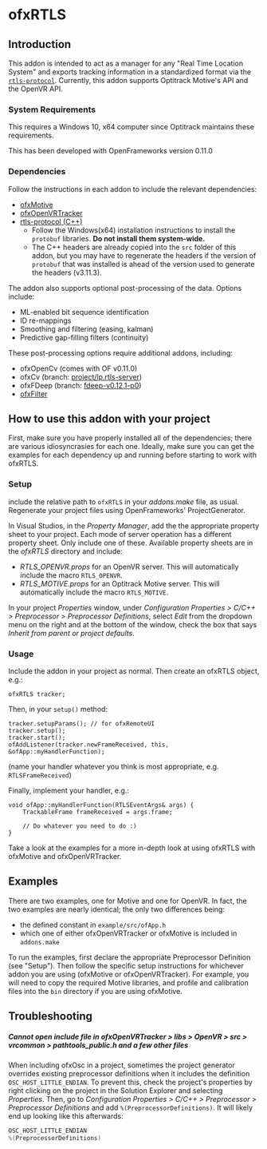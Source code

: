 # ofxRTLS

## Introduction

This addon is intended to act as a manager for any "Real Time Location System" and exports tracking information in a standardized format via the [`rtls-protocol`](https://github.com/local-projects/rtls-protocol). Currently, this addon supports Optitrack Motive's API and the OpenVR API.


### System Requirements

This requires a Windows 10, x64 computer since Optitrack maintains these requirements.

This has been developed with OpenFrameworks version 0.11.0

### Dependencies

Follow the instructions in each addon to include the relevant dependencies:

- [ofxMotive](https://github.com/local-projects/ofxMotive)
- [ofxOpenVRTracker](https://github.com/local-projects/ofxOpenVRTracker)
- [rtls-protocol (C++)](https://github.com/local-projects/rtls-protocol/tree/master/c%2B%2B)
    - Follow the Windows(x64) installation instructions to install the `protobuf` libraries. **Do not install them system-wide.**
    - The C++ headers are already copied into the `src` folder of this addon, but you may have to regenerate the headers if the version of `protobuf` that was installed is ahead of the version used to generate the headers (v3.11.3).

The addon also supports optional post-processing of the data. Options include:

- ML-enabled bit sequence identification
- ID re-mappings
- Smoothing and filtering (easing, kalman)
- Predictive gap-filling filters (continuity)

These post-processing options require additional addons, including:

- ofxOpenCv (comes with OF v0.11.0)
- ofxCv (branch: [project/lp.rtls-server](project/lp.rtls-server))
- ofxFDeep (branch: [fdeep-v0.12.1-p0](https://github.com/local-projects/ofxFDeep/tree/fdeep-v0.12.1-p0))
- [ofxFilter](https://github.com/local-projects/ofxFilter/tree/master)

## How to use this addon with your project

First, make sure you have properly installed all of the dependencies; there are various idiosyncrasies for each one. Ideally, make sure you can get the examples for each dependency up and running before starting to work with ofxRTLS.

### Setup

include the relative path to `ofxRTLS` in your *addons.make* file, as usual. Regenerate your project files using OpenFrameworks' ProjectGenerator.

In Visual Studios, in the *Property Manager*, add the the appropriate property sheet to your project. Each mode of server operation has a different property sheet. Only include one of these. Available property sheets are in the *ofxRTLS* directory and include:

- *RTLS_OPENVR.props* for an OpenVR server. This will automatically include the macro `RTLS_OPENVR`.
- *RTLS_MOTIVE.props* for an Optitrack Motive server. This will automatically include the macro `RTLS_MOTIVE`.

In your project *Properties* window, under *Configuration Properties  > C/C++ > Preprocessor > Preprocessor Definitions*, select *Edit* from the dropdown menu on the right and at the bottom of the window, check the box that says *Inherit from parent or project defaults*.

### Usage

Include the addon in your project as normal. Then create an ofxRTLS object, e.g.:

    ofxRTLS tracker;

Then, in your `setup()` method:

    tracker.setupParams(); // for ofxRemoteUI
    tracker.setup();
    tracker.start();
    ofAddListener(tracker.newFrameReceived, this, &ofApp::myHandlerFunction);

(name your handler whatever you think is most appropriate, e.g. `RTLSFrameReceived`)

Finally, implement your handler, e.g.:

    void ofApp::myHandlerFunction(RTLSEventArgs& args) {
        TrackableFrame frameReceived = args.frame;
    
        // Do whatever you need to do :)
    }

Take a look at the examples for a more in-depth look at using ofxRTLS with ofxMotive and ofxOpenVRTracker.

## Examples
There are two examples, one for Motive and one for OpenVR. In fact, the two examples are nearly identical; the only two differences being:

- the defined constant in `example/src/ofApp.h`
- which one of either ofxOpenVRTracker or ofxMotive is included in `addons.make`

To run the examples, first declare the appropriate Preprocessor Definition (see "Setup"). Then follow the specific setup instructions for whichever addon you are using (ofxMotive or ofxOpenVRTracker). For example, you will need to copy the required Motive libraries, and profile and calibration files into the `bin` directory if you are using ofxMotive.


## Troubleshooting

##### Cannot open include file in *ofxOpenVRTracker > libs > OpenVR > src > vrcommon > pathtools_public.h* and a few other files

When including ofxOsc in a project, sometimes the project generator overrides existing preprocessor definitions when it includes the definition `OSC_HOST_LITTLE_ENDIAN`. To prevent this, check the project's properties by right clicking on the project in the Solution Explorer and selecting *Properties*. Then, go to *Configuration Properties  > C/C++ > Preprocessor > Preprocessor Definitions* and add `%(PreprocessorDefinitions)`. It will likely end up looking like this afterwards:

```c++
OSC_HOST_LITTLE_ENDIAN
%(PreprocessorDefinitions)
```
